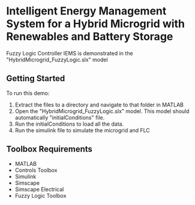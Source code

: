 # Intelligent Energy Management System for a Hybrid Microgrid with Renewables and Battery Storage

Fuzzy Logic Controller IEMS is demonstrated in the "HybridMicrogrid_FuzzyLogic.slx" model


## Getting Started
To run this demo:
1. Extract the files to a directory and navigate to that folder in MATLAB
2. Open the "HybridMicrogrid_FuzzyLogic.slx" model. This model should automatically "initialConditions" file.
3. Run the initialConditions to load all the data.
4. Run the simulink file to simulate the microgrid and FLC

## Toolbox Requirements
- MATLAB
- Controls Toolbox
- Simulink
- Simscape
- Simscape Electrical
- Fuzzy Logic Toolbox
